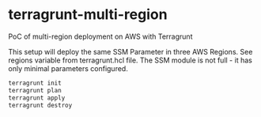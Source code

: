 # terragrunt-multi-region
PoC of multi-region deployment on AWS with Terragrunt


This setup will deploy the same SSM Parameter in three AWS Regions.
See regions variable from terragrunt.hcl file.
The SSM module is not full - it has only minimal parameters configured.

```bash
terragrunt init
terragrunt plan
terragrunt apply
terragrunt destroy
```
